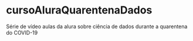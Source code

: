 # cursoAluraQuarentenaDados
Série de vídeo aulas da alura sobre ciência de dados durante a quarentena do COVID-19

